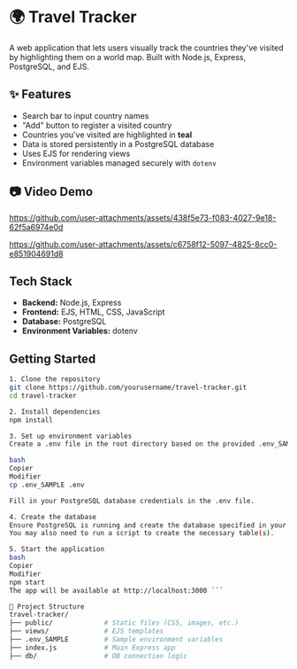 # 🌍 Travel Tracker

A web application that lets users visually track the countries they've visited by highlighting them on a world map. Built with Node.js, Express, PostgreSQL, and EJS.

## ✨ Features

- Search bar to input country names
- "Add" button to register a visited country
- Countries you've visited are highlighted in **teal**
- Data is stored persistently in a PostgreSQL database
- Uses EJS for rendering views
- Environment variables managed securely with `dotenv`

## 📷 Video Demo

https://github.com/user-attachments/assets/438f5e73-f083-4027-9e18-62f5a6974e0d



https://github.com/user-attachments/assets/c6758f12-5097-4825-8cc0-e851904691d8


## Tech Stack

- **Backend:** Node.js, Express
- **Frontend:** EJS, HTML, CSS, JavaScript
- **Database:** PostgreSQL
- **Environment Variables:** dotenv

## Getting Started

```bash
1. Clone the repository
git clone https://github.com/yourusername/travel-tracker.git
cd travel-tracker

2. Install dependencies
npm install

3. Set up environment variables
Create a .env file in the root directory based on the provided .env_SAMPLE file:

bash
Copier
Modifier
cp .env_SAMPLE .env

Fill in your PostgreSQL database credentials in the .env file.

4. Create the database
Ensure PostgreSQL is running and create the database specified in your .env file.
You may also need to run a script to create the necessary table(s).

5. Start the application
bash
Copier
Modifier
npm start
The app will be available at http://localhost:3000 ´´´

📂 Project Structure
travel-tracker/
├── public/             # Static files (CSS, images, etc.)
├── views/              # EJS templates
├── .env_SAMPLE         # Sample environment variables
├── index.js            # Main Express app
├── db/                 # DB connection logic

